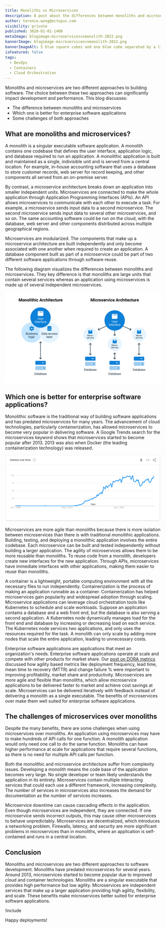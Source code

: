 ```yaml
---
title: Monoliths vs Microservices
description: A post about the differences between monoliths and microservices. The post discusses why microservices may be better than monoliths for enterprise software applications and how microservices may have some challenges over monoliths despite their benefits.
author: terence.wong@octopus.com
visibility: private
published: 3020-01-01-1400
metaImage: blogimage-microservicesvsmonolith-2022.png
bannerImage: blogimage-microservicesvsmonolith-2022.png
bannerImageAlt: 5 blue square cubes and one blue cube separated by a line and the initials VS for versus.
isFeatured: false
tags:
  - DevOps
  - Containers
  - Cloud Orchestration
---
```


<!-- see https://github.com/OctopusDeploy/blog/blob/master/tags.txt for a comprehensive list of tags -->

Monoliths and microservices are two different approaches to building software. The choice between these two approaches can significantly impact development and performance. This blog discusses:

 - The difference between monoliths and microservices
-  Which one is better for enterprise software applications
-  Some challenges of both approaches

## What are monoliths and microservices?

A monolith is a singular executable software application. A monolith contains one codebase that defines the user interface, application logic, and database required to run an application. A monolithic application is built and maintained as a single, indivisible unit and is served from a central location. For example, in-house accounting software that uses a database to store customer records, web server for record keeping, and other components all served from an on-premise server.

By contrast, a microservice architecture breaks down an application into smaller independent units. Microservices are connected to make the whole application through Application Programming Interfaces (APIs). An API allows microservices to communicate with each other to execute a task. For example, a microservice sends input data to a second microservice. The second microservice sends input data to several other microservices, and so on. The same accounting software could be run on the cloud, with the database, web server and other components distributed across multiple geographical regions.

Microservices are modularized. The components that make up a microservice architecture are built independently and only become associated with one another when required to create an application. A database component built as part of a microservice could be part of two different software applications through software reuse.

The following diagram visualizes the differences between monoliths and microservices. They key difference is that monoliths are large units that contain several services whereas an application using microservices is made up of several independent microservices.

![Monolith vs Microservices](monolith-vs-microservices.png "width=500")

## Which one is better for enterprise software applications?

Monolithic software is the traditional way of building software applications and has predated microservices for many years. The advancement of cloud technologies, particularly containerization, has allowed microservices to become very popular in delivering software. A Google Trends search for the microservices keyword shows that microservices started to become popular after 2013. 2013 was also when Docker (the leading containerization technology) was released.

![Google Trends Microservices](google-trends-microservices.png "width=500")

Microservices are more agile than monoliths because there is more isolation between microservices than there is with traditional monolithic applications. Building, testing, and deploying a monolithic application involves the entire codebase. Each microservice can be built and tested independently without building a larger application. The agility of microservices allows them to be more reusable than monoliths. To reuse code from a monolith, developers create new interfaces for the new application. Through APIs, microservices have immediate interfaces with other applications, making them easier to reuse than monoliths.

A container is a lightweight, portable computing environment with all the necessary files to run independently. Containerization is the process of making an application runnable as a container. Containerization has helped microservices gain popularity and widespread adoption through scaling. Microservice applications can leverage cloud orchestration tools like Kubernetes to schedule and scale workloads. Suppose an application contains a database and a web front end, but the database is also serving a second application. A Kubernetes node dynamically manages load for the front end and database by increasing or decreasing load on each service. The Kubernetes node services two applications, and only uses the resources required for the task. A monolith can only scale by adding more nodes that scale the entire application, leading to unnecessary costs.

Enterprise software applications are applications that meet an organization's needs. Enterprise software applications operate at scale and compete with other products for market share. Our [post on DORA metrics](https://octopus.com/blog/dora-metrics-devops-business-outcomes) discussed how agility based metrics like deployment frequency, lead time, mean time to recovery (MTTR) and change failure % were important to improving profitability, market share and productivity. Microservices are more agile and flexible than monoliths, which allow microservice applications to be delivered faster to market and achieve cost savings at scale. Microservices can be delivered iteratively with feedback instead of delivering a monolith as a single executable. The benefits of microservices over make them well suited for enterprise software applications.

## The challenges of microservices over monoliths

Despite the many benefits, there are some challenges when using microservices over monoliths. An application using microservices may have to make hundreds of API calls for one function. A monolith application would only need one call to do the same function. Monoliths can have higher performance at scale for applications that require several functions, as there is no need for multiple API calls per function.

Both the monolithic and microservice architecture suffer from complexity issues. Developing a monolith means the code base of the application becomes very large. No single developer or team likely understands the application in its entirety. Microservices contain multiple interacting services that could each use a different framework, increasing complexity. The number of services in microservices also increases the demand for documentation as the number of services increases.

Microservice downtime can cause cascading effects in the application. Even though microservices are independent, they are connected. If one microservice sends incorrect outputs, this may cause other microservices to behave unpredictably. Microservices are decentralized, which introduces a networking problem. Firewalls, latency, and security are more significant problems in microservices than in monoliths, where an application is self-contained and runs in a central location.

## Conclusion

Monoliths and microservices are two different approaches to software development. Monoliths have predated microservices for several years. Around 2013, microservices started to become popular due to improved cloud and container technologies. Monoliths are a singular executable that provides high performance but low agility. Microservices are independent services that make up a larger application providing high agility, flexibility, and scale. These benefits make microservices better suited for enterprise software applications.


!include <q2-2022-newsletter-cta>

Happy deployments!
